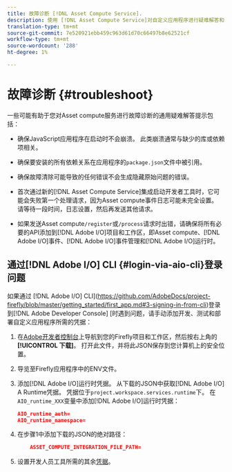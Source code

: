 ```yaml
---
title: 故障诊断 [!DNL Asset Compute Service].
description: 使用 [!DNL Asset Compute Service]对自定义应用程序进行疑难解答和调试。
translation-type: tm+mt
source-git-commit: 7e520921ebb459c963d61d70c66497b8e62521cf
workflow-type: tm+mt
source-wordcount: '288'
ht-degree: 1%

---
```



# 故障诊断 {#troubleshoot}

一些可能有助于您对Asset compute服务进行故障诊断的通用疑难解答提示包括：

* 确保JavaScript应用程序在启动时不会崩溃。 此类崩溃通常与缺少的库或依赖项相关。
* 确保要安装的所有依赖关系在应用程序的`package.json`文件中被引用。
* 确保故障清除可能导致的任何错误不会生成隐藏原始问题的错误。

* 首次通过新的[!DNL Asset Compute Service]集成启动开发者工具时，它可能会失败第一个处理请求，因为Asset compute事件日志可能未完全设置。 请等待一段时间，日志设置，然后再发送其他请求。
* 如果发送Asset compute`/register`或`/process`请求时出错，请确保将所有必要的API添加到[!DNL Adobe I/O]项目和工作区，即Asset compute、[!DNL Adobe I/O]事件、[!DNL Adobe I/O]事件管理和[!DNL Adobe I/O]运行时。

## 通过[!DNL Adobe I/O] CLI {#login-via-aio-cli}登录问题

如果通过 [!DNL Adobe I/O] CLI](https://github.com/AdobeDocs/project-firefly/blob/master/getting_started/first_app.md#3-signing-in-from-cli)登录到[!DNL Adobe Developer Console] [时遇到问题，请手动添加开发、测试和部署自定义应用程序所需的凭据：

1. 在[Adobe开发者控制台](https://console.adobe.io/)上导航到您的Firefly项目和工作区，然后按右上角的&#x200B;**[!UICONTROL 下载]**。 打开此文件，并将此JSON保存到您计算机上的安全位置。

1. 导览至Firefly应用程序中的ENV文件。

1. 添加[!DNL Adobe I/O]运行时凭据。 从下载的JSON中获取[!DNL Adobe I/O] A Runtime凭据。 凭据位于`project.workspace.services.runtime`下。 在`AIO_runtime_XXX`变量中添加[!DNL Adobe I/O]运行时凭据：

   ```json
   AIO_runtime_auth=
   AIO_runtime_namespace=
   ```

1. 在步骤1中添加下载的JSON的绝对路径：

   ```json
       ASSET_COMPUTE_INTEGRATION_FILE_PATH=
   ```

1. 设置开发人员工具所需的其余[凭据](develop-custom-application.md)。

<!-- TBD for later:
Add any best practices for developers in this section:
* Any items to take care of when creating projects.
* Any naming conventions, reserved keywords, etc.?
* Any terms that can become a source of confusion later based on our OOTB naming.

* If required, add limitations for custom applications and spin those off as best practices.
* Do NOT borrow any content from https://git.corp.adobe.com/nui/nui/blob/master/doc/worker_api.md. It is outdated and irrelevant for 3rd party custom applications.
-->
